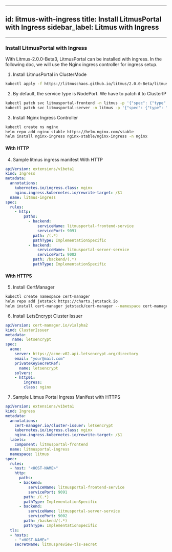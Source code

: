 
---
id: litmus-with-ingress
title: Install LitmusPortal with Ingress
sidebar_label: Litmus with Ingress
---

---
### Install LitmusPortal with Ingress

With Litmus-2.0.0-Beta3, LitmusPortal can be installed with ingress.
In the following doc, we will use the Nginx ingress controller for ingress setup. 


1. Install LitmusPortal in ClusterMode
```bash
kubectl apply -f https://litmuschaos.github.io/litmus/2.0.0-Beta/litmus-2.0.0-Beta.yaml
```

2. By default, the service type is NodePort. We have to patch it to ClusterIP

```bash
kubectl patch svc litmusportal-frontend -n litmus -p '{"spec": {"type": "ClusterIP"}}'
kubectl patch svc litmusportal-server -n litmus -p '{"spec": {"type": "ClusterIP"}}'
```

3. Install Nginx Ingress Controller
```bash
kubectl create ns nginx
helm repo add nginx-stable https://helm.nginx.com/stable
helm install nginx-ingress nginx-stable/nginx-ingress -n nginx
```

#### With HTTP

4. Sample litmus ingress manifest With HTTP
```yaml
apiVersion: extensions/v1beta1
kind: Ingress
metadata:
  annotations:
    kubernetes.io/ingress.class: nginx
    nginx.ingress.kubernetes.io/rewrite-target: /$1
  name: litmus-ingress
spec:
  rules:
    - http:
        paths:
          - backend:
              serviceName: litmusportal-frontend-service
              servicePort: 9091
            path: /(.*)
            pathType: ImplementationSpecific
          - backend:
              serviceName: litmusportal-server-service
              servicePort: 9002
            path: /backend/(.*)
            pathType: ImplementationSpecific
```


#### With HTTPS

5. Install CertManager
```bash
kubectl create namespace cert-manager
helm repo add jetstack https://charts.jetstack.io
helm install cert-manager jetstack/cert-manager --namespace cert-manager --create-namespace --version v1.3.0 --set installCRDs=true
```

6. Install LetsEncrypt Cluster Issuer

```yaml
apiVersion: cert-manager.io/v1alpha2
kind: ClusterIssuer
metadata:
   name: letsencrypt
spec:
  acme:
    server: https://acme-v02.api.letsencrypt.org/directory
    email: "your@mail.com"
    privateKeySecretRef:
      name: letsencrypt
    solvers:
    - http01:
     	ingress:
        class: nginx
```

7. Sample Litmus Portal Ingress Manifest with HTTPS

```yaml
apiVersion: extensions/v1beta1
kind: Ingress
metadata:
  annotations:
    cert-manager.io/cluster-issuer: letsencrypt
    kubernetes.io/ingress.class: nginx
    nginx.ingress.kubernetes.io/rewrite-target: /$1
  labels:
    component: litmusportal-frontend
  name: litmusportal-ingress
  namespace: litmus
spec:
  rules:
  - host: "<HOST-NAME>"
    http:
      paths:
      - backend:
          serviceName: litmusportal-frontend-service
          servicePort: 9091
        path: /(.*)
        pathType: ImplementationSpecific
      - backend:
          serviceName: litmusportal-server-service
          servicePort: 9002
        path: /backend/(.*)
        pathType: ImplementationSpecific
  tls:
  - hosts:
    - "<HOST-NAME>"
    secretName: litmuspreview-tls-secret
```
